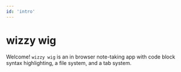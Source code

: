 ```yaml
---
id: 'intro'
---
```


# wizzy wig
Welcome! 	`wizzy wig` is an in browser note-taking app with code block syntax highlighting, a file system, and a tab system. 